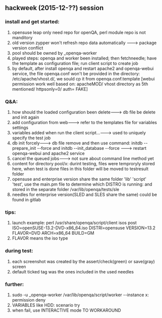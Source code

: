 
## hackweek (2015-12-??) session
### install and get started:
1. opensuse leap only need repo for openQA, perl module repo is not manditory
2. old version zypper won't refresh repo data automatically ---> package version conflict
3. pool should be owned by _openqa-worker
4. played steps: openqa and worker been installed; then fetchneedle; have the template as configuration file; run client script to create job
5. by default, after install openqa and restart apache2 and openqa-webui service, the file openqa.conf won't be provided in the directory: /etc/apache/vhost.d/, we sould cp it from openqa.conf.template
[webui permission work well based on: apacheMOD/ vhost directory as 5th mentioned/ httpsonly=0/ auth= FAKE]


### Q&A:
1. how should the loaded configuration been delete---> db file be delete and init again
2. add configuration from web---> refer to the templates file for variables settings 
3. variables added when run the client script...---> used to uniquely specify the test job
4. db init forcely---> db file remove and then use command: initdb --prepare_init --force and initdb --init_database --force ---> restart openqa-webui and apache2 service
5. cancel the queued jobs---> not sure about command line method yet
6. content for directory pool/x: durint testing, files were temproryly stored here, when test is done files in this folder will be moved to testresult folder 
7. opensuse and enterprise version share the same folder 'lib' 'script' 'test', use the main.pm file to determine which DISTRO is running: and stored in the separate folder /var/lib/openqa/tests/sle
8. needles for enterprise version(SLED and SLES share the same) could be found in gitlab


### tips:
1. launch example: perl /usr/share/openqa/script/client isos post ISO=openSUSE-13.2-DVD-x86_64.iso DISTRI=opensuse VERSION=13.2 FLAVOR=DVD ARCH=x86_64 BUILD=GM
2. FLAVOR means the iso type


### during test:
1. each screenshot was created by the assert/check(green) or save(gray) screen
2. default ticked tag was the ones included in the used needles


### further:
1. sudo -u _openqa-worker /var/lib/openqa/script/worker --instance x: permission deny
2. VARIABLES like HDD: scenario try
3. when fail, use INTERACTIVE mode TO WORKAROUND

